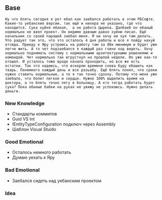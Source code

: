 ## Base
	Ну что блять сегодня я рот ебал как заебался работать в этом РБСофте. Какие-то уебанские версии, так ещё и нихера не указано, где что находится. Сука хуйня ебаная,  а не работа Цырена. Далбаеб он ебаный нормально не ввел проект. Он видимо давным давно хуйню писал. Ещё начальник со своей парашей заебал меня. Я ни хочу ни хуя там делать. Что радует так это, что это осталось 4 дня работы и все я пойду нахуй отсюда. Приеду к Яру устроюсь на работу там за 80к минимум и будет уже легче жить. А то чет подзаебался я каждый раз говно код видеть. Хочу нормально поднимать систему с нормальными архитектурными решениями и командой. Чет нормально так вгрустнул на прошлой недели. Но уже как-то отошел. И усталось тоже вроде начала проходить, но все же есть остатки. Так что надеюсь, что вскором времени снова буду ебашить как тварь. Понемного каждый день и все разьебу. Ещё блять понял, что сроки нужно ставить нормальные, а то я так точно сдохну. Потому что меня уже заебало, что болит легкое и сердце. Нужно 100% выделить время на доктора, а то блять точно лягу в больницу. А кто тогда работать будет сука? Пока ебаные бабки на руках не увижу не успокоюсь. Нужно делать деньги.
	
### New Knowledge
- Стандарты коммитов
- Guid VS Int
- IEntityTypeConfiguration подключ через Assembly
- Шаблон Visual Stuido

### Good Emotional
- Осталось немного работать
- Думаю уехать к Яру

### Bad Emotional
- Заебался сидеть над уебанским проектом

### Idea

